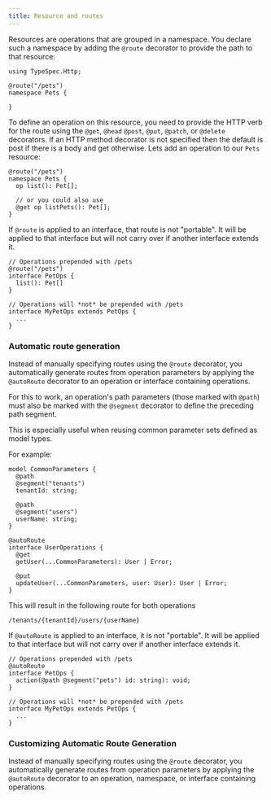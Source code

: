```yaml
---
title: Resource and routes
---
```


Resources are operations that are grouped in a namespace. You declare such a namespace by adding the `@route` decorator to provide the path to that resource:

```typespec
using TypeSpec.Http;

@route("/pets")
namespace Pets {

}
```

To define an operation on this resource, you need to provide the HTTP verb for the route using the `@get`, `@head` `@post`, `@put`, `@patch`, or `@delete` decorators. If an HTTP method decorator is not specified then the default is post if there is a body and get otherwise. Lets add an operation to our `Pets` resource:

```typespec
@route("/pets")
namespace Pets {
  op list(): Pet[];

  // or you could also use
  @get op listPets(): Pet[];
}
```

If `@route` is applied to an interface, that route is not "portable". It will be applied to that interface but will not carry over if another interface extends it.

```typespec
// Operations prepended with /pets
@route("/pets")
interface PetOps {
  list(): Pet[]
}

// Operations will *not* be prepended with /pets
interface MyPetOps extends PetOps {
  ...
}
```

### Automatic route generation

Instead of manually specifying routes using the `@route` decorator, you automatically generate routes from operation parameters by applying the `@autoRoute` decorator to an operation or interface containing operations.

For this to work, an operation's path parameters (those marked with `@path`) must also be marked with
the `@segment` decorator to define the preceding path segment.

This is especially useful when reusing common parameter sets defined as model types.

For example:

```typespec
model CommonParameters {
  @path
  @segment("tenants")
  tenantId: string;

  @path
  @segment("users")
  userName: string;
}

@autoRoute
interface UserOperations {
  @get
  getUser(...CommonParameters): User | Error;

  @put
  updateUser(...CommonParameters, user: User): User | Error;
}
```

This will result in the following route for both operations

```text
/tenants/{tenantId}/users/{userName}
```

If `@autoRoute` is applied to an interface, it is not "portable". It will be applied to that interface but will not carry over if another interface extends it.

```typespec
// Operations prepended with /pets
@autoRoute
interface PetOps {
  action(@path @segment("pets") id: string): void;
}

// Operations will *not* be prepended with /pets
interface MyPetOps extends PetOps {
  ...
}
```

### Customizing Automatic Route Generation

Instead of manually specifying routes using the `@route` decorator, you automatically generate
routes from operation parameters by applying the `@autoRoute` decorator to an operation, namespace,
or interface containing operations.
